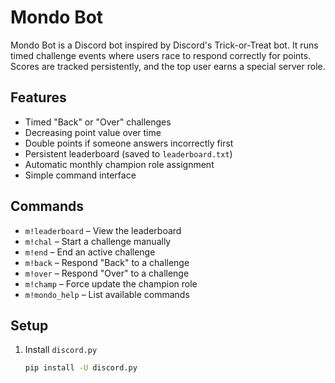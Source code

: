 # Mondo Bot

Mondo Bot is a Discord bot inspired by Discord's Trick-or-Treat bot. It runs timed challenge events where users race to respond correctly for points. Scores are tracked persistently, and the top user earns a special server role.

## Features

- Timed "Back" or "Over" challenges
- Decreasing point value over time
- Double points if someone answers incorrectly first
- Persistent leaderboard (saved to `leaderboard.txt`)
- Automatic monthly champion role assignment
- Simple command interface

## Commands

- `m!leaderboard` – View the leaderboard  
- `m!chal` – Start a challenge manually  
- `m!end` – End an active challenge  
- `m!back` – Respond "Back" to a challenge  
- `m!over` – Respond "Over" to a challenge  
- `m!champ` – Force update the champion role  
- `m!mondo_help` – List available commands  

## Setup

1. Install `discord.py`  
   ```bash
   pip install -U discord.py
